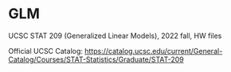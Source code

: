 # GLM

UCSC STAT 209 (Generalized Linear Models), 2022 fall, HW files

Official UCSC Catalog: https://catalog.ucsc.edu/current/General-Catalog/Courses/STAT-Statistics/Graduate/STAT-209
